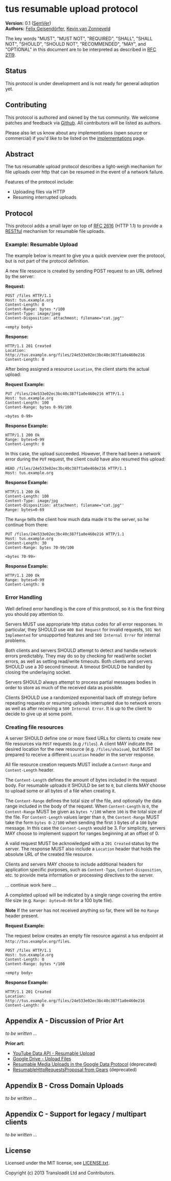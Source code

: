 # tus resumable upload protocol

**Version:** 0.1 ([SemVer](http://semver))<br>
**Authors:** [Felix Geisendörfer](https://twitter.com/felixge), [Kevin van Zonneveld](https://twitter.com/kvz)

The key words "MUST", "MUST NOT", "REQUIRED", "SHALL", "SHALL NOT", "SHOULD",
"SHOULD NOT", "RECOMMENDED", "MAY", and "OPTIONAL" in this document are to be
interpreted as described in [RFC 2119](http://www.ietf.org/rfc/rfc2119.txt).

## Status

This protocol is under development and is not ready for general adoption yet.

## Contributing

This protocol is authored and owned by the tus community. We welcome patches
and feedback via
[Github](https://github.com/tus/tus-resumable-upload-protocol). All contributors
will be listed as authors.

Please also let us know about any implementations (open source or commercial)
if you'd like to be listed on the
[implementations](http://www.tus.io/implementations.html) page.

## Abstract

The tus resumable upload protocol describes a light-weigh mechanism for file
uploads over http that can be resumed in the event of a network failure.

Features of the protocol include:

* Uploading files via HTTP
* Resuming interrupted uploads

## Protocol

This protocol adds a small layer on top of 
[RFC 2616](http://tools.ietf.org/html/rfc2616) (HTTP 1.1) to provide a
[RESTful](http://www.ics.uci.edu/~fielding/pubs/dissertation/rest_arch_style.htm)
mechanism for resumable file uploads.

### Example: Resumable Upload

The example below is meant to give you a quick overview over the protocol, but
is not part of the protocol definition.

A new file resource is created by sending POST request to an URL defined by the
server:

**Request:**

```
POST /files HTTP/1.1
Host: tus.example.org
Content-Length: 0
Content-Range: bytes */100
Content-Type: image/jpeg
Content-Disposition: attachment; filename="cat.jpg"'
```
```
<empty body>
```

**Response:**

```
HTTP/1.1 201 Created
Location: http://tus.example.org/files/24e533e02ec3bc40c387f1a0e460e216
Content-Length: 0
```

After being assigned a resource `Location`, the client starts the actual
upload:

**Request Example:**

```
PUT /files/24e533e02ec3bc40c387f1a0e460e216 HTTP/1.1
Host: tus.example.org
Content-Length: 100
Content-Range: bytes 0-99/100
```
```
<bytes 0-99>
```

**Response Example:**

```
HTTP/1.1 200 Ok
Range: bytes=0-99
Content-Length: 0
```

In this case, the upload succeeded. However, if there had been a network error
during the `PUT` request, the client could have also resumed this upload:

```
HEAD /files/24e533e02ec3bc40c387f1a0e460e216 HTTP/1.1
Host: tus.example.org
```

**Response Example:**

```
HTTP/1.1 200 Ok
Content-Length: 100
Content-Type: image/jpg
Content-Disposition: attachment; filename="cat.jpg"'
Range: bytes=0-69
```

The `Range` tells the client how much data made it to the server, so he
continue from there:

```
PUT /files/24e533e02ec3bc40c387f1a0e460e216 HTTP/1.1
Host: tus.example.org
Content-Length: 30
Content-Range: bytes 70-99/100
```
```
<bytes 70-99>
```

**Response Example:**

```
HTTP/1.1 200 Ok
Range: bytes=0-99
Content-Length: 0
```

### Error Handling

Well defined error handling is the core of this protocol, so it is the first
thing you should pay attention to.

Servers MUST use appropriate http status codes for all error responses. In
particular, they SHOULD use `400 Bad Request` for invalid requests, `501 Not
Implemented` for unsupported features and `500 Internal Error` for internal
problems.

Both clients and servers SHOULD attempt to detect and handle network errors
predictably. They may do so by checking for read/write socket errors, as well
as setting read/write timeouts. Both clients and servers SHOULD use a 30 second
timeout. A timeout SHOULD be handled by closing the underlaying socket.

Servers SHOULD always attempt to process partial messages bodies in order to
store as much of the received data as possible.

Clients SHOULD use a randomized exponential back off strategy before repeating
requests or resuming uploads interrupted due to network errors as well as after
receiving a `500 Internal Error`. It is up to the client to decide to give up
at some point.

### Creating file resources

A server SHOULD define one or more fixed URLs for clients to create new file
resources via `POST` requests (e.g `/files`).  A client MAY indicate the
desired location for the new resource (e.g. `/files/sha1sum`), but MUST be
prepared to receive a different `Location` header in the server response.

All file resource creation requests MUST include a `Content-Range` and
`Content-Length` header.

The `Content-Length` defines the amount of bytes included in the request body.
For resumable uploads it SHOULD be set to `0`, but clients MAY choose to upload
some or all bytes of a file when creating it.

The `Content-Range` defines the total size of the file, and optionally the data
range included in the body of the request. When `Content-Length` is `0`, the
`Content-Range` MUST be given as `bytes */100` where `100` is the total size of
the file. For `Content-Length` values larger than `0`, the `Content-Range` MUST
take the form `bytes 0-2/100` when sending the first `3` bytes of a `100` byte
message. In this case the `Content-Length` would be 3. For simplicity, servers
MAY choose to implement support for ranges beginning at an offset of 0.

A valid request MUST be acknowledged with a `201 Created` status by the server.
The response MUST also include a `Location` header that holds the absolute URL
of the created file resource.

Clients and servers MAY choose to include additional headers for application
specific purposes, such as `Content-Type`, `Content-Disposition`, etc. to
provide meta information or processing directives to the server.


... continue work here ...

A completed upload will be indicated by a single range covering the entire file
size (e.g. `Range: bytes=0-99` for a 100 byte file).

**Note** If the server has not received anything so far, there will be no `Range`
header present.

**Request Example:**

The request below creates an empty file resource against a tus endpoint at
`http://tus.example.org/files`.

```
POST /files HTTP/1.1
Host: tus.example.org
Content-Length: 0
Content-Range: bytes */100
```
```
<empty body>
```

**Response Example:**

```
HTTP/1.1 201 Created
Location: http://tus.example.org/files/24e533e02ec3bc40c387f1a0e460e216
Content-Length: 0
```

## Appendix A - Discussion of Prior Art

*to be written ...*

**Prior art:**

* [YouTube Data API - Resumable Upload](https://developers.google.com/youtube/v3/guides/using_resumable_upload_protocol)
* [Google Drive - Upload Files](https://developers.google.com/drive/manage-uploads)
* [Resumable Media Uploads in the Google Data Protocol](https://developers.google.com/gdata/docs/resumable_upload) (deprecated)
* [ResumableHttpRequestsProposal from Gears](http://code.google.com/p/gears/wiki/ResumableHttpRequestsProposal) (deprecated)

## Appendix B - Cross Domain Uploads

*to be written ...*

## Appendix C - Support for legacy / multipart clients

*to be written ...*

## License

Licensed under the MIT license, see
[LICENSE.txt](https://github.com/tus/tus-resumable-upload-protocol/blob/master/LICENSE.txt).

Copyright (c) 2013 Transloadit Ltd and Contributors.
